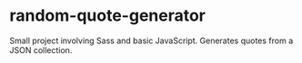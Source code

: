 # random-quote-generator

Small project involving Sass and basic JavaScript. Generates quotes from a JSON collection.
